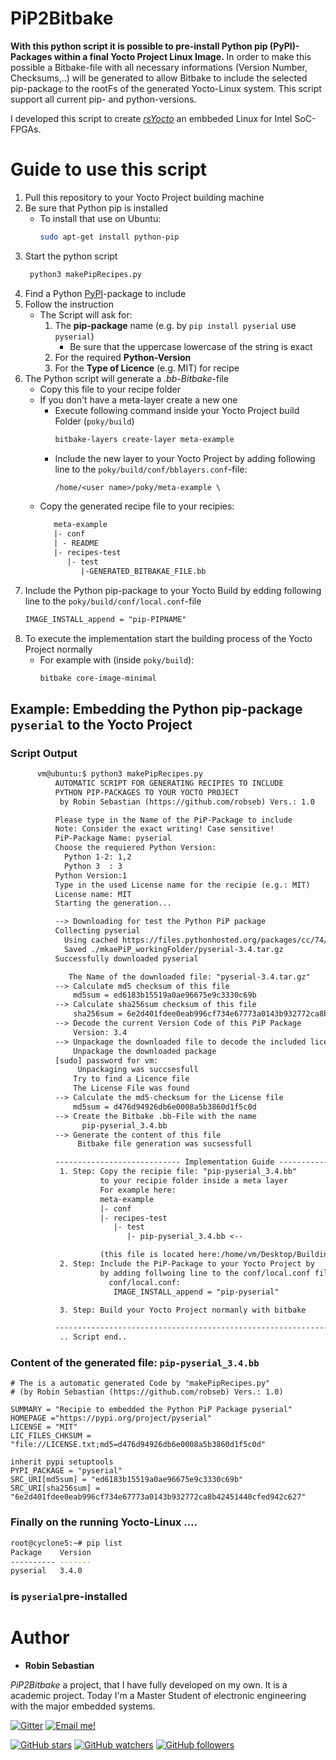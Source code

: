 # PiP2Bitbake
**With this python script it is possible to pre-install Python pip (PyPI)- Packages within a final Yocto Project Linux Image.** 
In order to make this possible a Bitbake-file with all necessary informations (Version Number, Checksums,..) will be generated
to allow Bitbake to include the selected pip-package to the rootFs of the generated Yocto-Linux system. 
This script support all current pip- and python-versions.

I developed this script to create [*rsYocto*](https://github.com/robseb/rsyocto) an embbeded Linux for Intel SoC-FPGAs. 

# Guide to use this script
1.  Pull this repository to your Yocto Project building machine
2.  Be sure that Python pip is installed 
    * To install that use on Ubuntu:
         ```bash
         sudo apt-get install python-pip
        ````
3. Start the python script
    ```bash
     python3 makePipRecipes.py
    ````
4. Find a Python [PyPI](https://pypi.org/)-package to include
5. Follow the instruction
    * The Script will ask for:
        1. The **pip-package** name (e.g. by `pip install pyserial` use `pyserial`)
            * Be sure that the uppercase lowercase of the string is exact
        2. For the required **Python-Version**
        3. For the **Type of Licence** (e.g. MIT) for recipe
7. The Python script will generate a *.bb-Bitbake*-file
    * Copy this file to your recipe folder
    * If you don't have a meta-layer create a new one
        * Execute following command inside your Yocto Project build Folder (`poky/build`)
            ```bash 
            bitbake-layers create-layer meta-example
            ````
        * Include the new layer to your Yocto Project by adding following line to the `poky/build/conf/bblayers.conf`-file:
            ````txt 
            /home/<user name>/poky/meta-example \
            ````
     * Copy the generated recipe file to your recipies:
       ```txt 
          meta-example
          |- conf
          | - README
          |- recipes-test
             |- test
                |-GENERATED_BITBAKAE_FILE.bb
       ```
8. Include the Python pip-package to your Yocto Build by edding following line to the `poky/build/conf/local.conf`-file
    ```txt 
    IMAGE_INSTALL_append = "pip-PIPNAME"
    ````
9. To execute the implementation start the building process of the Yocto Project normally
   * For example with (inside `poky/build`): 
      ```bash 
      bitbake core-image-minimal
      ````
      
## Example: Embedding the Python pip-package `pyserial` to the Yocto Project

### Script Output
````txt  
      vm@ubuntu:$ python3 makePipRecipes.py 
          AUTOMATIC SCRIPT FOR GENERATING RECIPIES TO INCLUDE
          PYTHON PIP-PACKAGES TO YOUR YOCTO PROJECT 
           by Robin Sebastian (https://github.com/robseb) Vers.: 1.0

          Please type in the Name of the PiP-Package to include
          Note: Consider the exact writing! Case sensitive!
          PiP-Package Name: pyserial
          Choose the requiered Python Version:
            Python 1-2: 1,2 
            Python 3  : 3   
          Python Version:1
          Type in the used License name for the recipie (e.g.: MIT)
          License name: MIT
          Starting the generation...

          --> Downloading for test the Python PiP package
          Collecting pyserial
            Using cached https://files.pythonhosted.org/packages/cc/74/11b04703ec416717b247d789103277269d567db575d2fd88f25d9767fe3d/pyserial-3.4.tar.gz
            Saved ./mkaePiP_workingFolder/pyserial-3.4.tar.gz
          Successfully downloaded pyserial

             The Name of the downloaded file: "pyserial-3.4.tar.gz"
          --> Calculate md5 checksum of this file
              md5sum = ed6183b15519a0ae96675e9c3330c69b
          --> Calculate sha256sum checksum of this file
              sha256sum = 6e2d401fdee0eab996cf734e67773a0143b932772ca8b42451440cfed942c627
          --> Decode the current Version Code of this PiP Package
              Version: 3.4
          --> Unpackage the downloaded file to decode the included licence file
              Unpackage the downloaded package
          [sudo] password for vm: 
               Unpackaging was succsesfull
              Try to find a Licence file
              The License File was found
          --> Calculate the md5-checksum for the License file
              md5sum = d476d94926db6e0008a5b3860d1f5c0d
          --> Create the Bitbake .bb-File with the name
                pip-pyserial_3.4.bb
          --> Generate the content of this file
               Bitbake file generation was sucsessfull

          ---------------------------- Implementation Guide ----------------------------
           1. Step: Copy the recipie file: "pip-pyserial_3.4.bb"
                    to your recipie folder inside a meta layer
                    For example here:
                    meta-example
                    |- conf
                    |- recipes-test
                       |- test
                          |- pip-pyserial_3.4.bb <--

                    (this file is located here:/home/vm/Desktop/BuildingScripts )
           2. Step: Include the PiP-Package to your Yocto Project by
                    by adding follwoing line to the conf/local.conf file:
                      conf/local.conf:
                       IMAGE_INSTALL_append = "pip-pyserial"

           3. Step: Build your Yocto Project normanly with bitbake

          ----------------------------------------------------------------------------
           .. Script end..
````

### Content of the generated file: `pip-pyserial_3.4.bb`
````bitbake  
# The is a automatic generated Code by "makePipRecipes.py"
# (by Robin Sebastian (https://github.com/robseb) Vers.: 1.0) 

SUMMARY = "Recipie to embedded the Python PiP Package pyserial"
HOMEPAGE ="https://pypi.org/project/pyserial"
LICENSE = "MIT"
LIC_FILES_CHKSUM = "file://LICENSE.txt;md5=d476d94926db6e0008a5b3860d1f5c0d"

inherit pypi setuptools
PYPI_PACKAGE = "pyserial"
SRC_URI[md5sum] = "ed6183b15519a0ae96675e9c3330c69b"
SRC_URI[sha256sum] = "6e2d401fdee0eab996cf734e67773a0143b932772ca8b42451440cfed942c627"

````

### Finally on the running Yocto-Linux ....
````bash
root@cyclone5:~# pip list
Package    Version
---------- -------
pyserial   3.4.0
````
### is `pyserial`pre-installed 


# Author
* **Robin Sebastian**

*PiP2Bitbake* a project, that I have fully developed on my own. It is a academic project.
Today I'm a Master Student of electronic engineering with the major embedded systems. 

[![Gitter](https://badges.gitter.im/rsyocto/community.svg)](https://gitter.im/rsyocto/community?utm_source=badge&utm_medium=badge&utm_campaign=pr-badge)
[![Email me!](https://img.shields.io/badge/Ask%20me-anything-1abc9c.svg)](mailto:git@robseb.de)

[![GitHub stars](https://img.shields.io/github/stars/robseb/PiP2Bitbake?style=social)](https://GitHub.com/robseb/PiP2Bitbake/stargazers/)
[![GitHub watchers](https://img.shields.io/github/watchers/robseb/PiP2Bitbake?style=social)](https://github.com/robseb/NIOSII_EclipseCompProject/watchers)
[![GitHub followers](https://img.shields.io/github/followers/robseb?style=social)](https://github.com/robseb)

